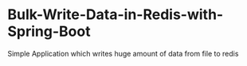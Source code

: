 # Bulk-Write-Data-in-Redis-with-Spring-Boot

Simple Application which writes huge amount of data from file to redis
